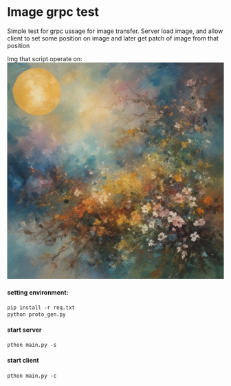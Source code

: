 
# Image grpc test

Simple test for grpc ussage for image transfer. Server load image, and allow client to set some position on image and later get patch of image from that position

Img that script operate on:
![image from assets](assets/img.png)

#### setting environment:
```
pip install -r req.txt
python proto_gen.py
```

#### start server
```
pthon main.py -s
```

#### start client
```
pthon main.py -c
```

